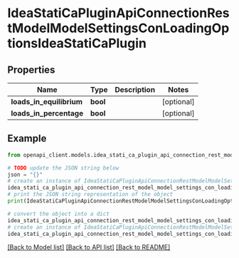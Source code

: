 # IdeaStatiCaPluginApiConnectionRestModelModelSettingsConLoadingOptionsIdeaStatiCaPlugin


## Properties

Name | Type | Description | Notes
------------ | ------------- | ------------- | -------------
**loads_in_equilibrium** | **bool** |  | [optional] 
**loads_in_percentage** | **bool** |  | [optional] 

## Example

```python
from openapi_client.models.idea_stati_ca_plugin_api_connection_rest_model_model_settings_con_loading_options_idea_stati_ca_plugin import IdeaStatiCaPluginApiConnectionRestModelModelSettingsConLoadingOptionsIdeaStatiCaPlugin

# TODO update the JSON string below
json = "{}"
# create an instance of IdeaStatiCaPluginApiConnectionRestModelModelSettingsConLoadingOptionsIdeaStatiCaPlugin from a JSON string
idea_stati_ca_plugin_api_connection_rest_model_model_settings_con_loading_options_idea_stati_ca_plugin_instance = IdeaStatiCaPluginApiConnectionRestModelModelSettingsConLoadingOptionsIdeaStatiCaPlugin.from_json(json)
# print the JSON string representation of the object
print(IdeaStatiCaPluginApiConnectionRestModelModelSettingsConLoadingOptionsIdeaStatiCaPlugin.to_json())

# convert the object into a dict
idea_stati_ca_plugin_api_connection_rest_model_model_settings_con_loading_options_idea_stati_ca_plugin_dict = idea_stati_ca_plugin_api_connection_rest_model_model_settings_con_loading_options_idea_stati_ca_plugin_instance.to_dict()
# create an instance of IdeaStatiCaPluginApiConnectionRestModelModelSettingsConLoadingOptionsIdeaStatiCaPlugin from a dict
idea_stati_ca_plugin_api_connection_rest_model_model_settings_con_loading_options_idea_stati_ca_plugin_from_dict = IdeaStatiCaPluginApiConnectionRestModelModelSettingsConLoadingOptionsIdeaStatiCaPlugin.from_dict(idea_stati_ca_plugin_api_connection_rest_model_model_settings_con_loading_options_idea_stati_ca_plugin_dict)
```
[[Back to Model list]](../README.md#documentation-for-models) [[Back to API list]](../README.md#documentation-for-api-endpoints) [[Back to README]](../README.md)


